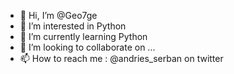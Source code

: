 - 👋 Hi, I’m @Geo7ge
- 👀 I’m interested in Python
- 🌱 I’m currently learning Python
- 💞️ I’m looking to collaborate on ...
- 📫 How to reach me : @andries_serban on twitter

<!---
Geo7ge/Geo7ge is a ✨ special ✨ repository because its `README.md` (this file) appears on your GitHub profile.
You can click the Preview link to take a look at your changes.
--->
